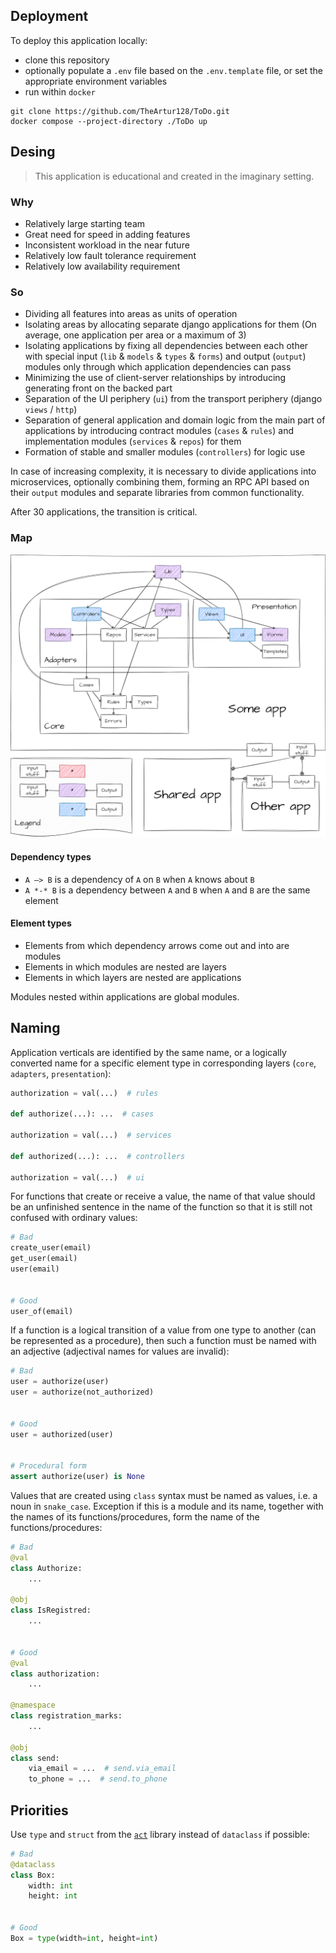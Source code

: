 ## Deployment
To deploy this application locally:
- clone this repository
- optionally populate a `.env` file based on the `.env.template` file, or set the appropriate environment variables
- run within `docker`
```
git clone https://github.com/TheArtur128/ToDo.git
docker compose --project-directory ./ToDo up
```

## Desing

> This application is educational and created in the imaginary setting.

### Why
- Relatively large starting team
- Great need for speed in adding features
- Inconsistent workload in the near future
- Relatively low fault tolerance requirement
- Relatively low availability requirement

### So
- Dividing all features into areas as units of operation
- Isolating areas by allocating separate django applications for them (On average, one application per area or a maximum of 3)
- Isolating applications by fixing all dependencies between each other with special input (`lib` & `models` & `types` & `forms`) and output (`output`) modules only through which application dependencies can pass
- Minimizing the use of client-server relationships by introducing generating front on the backed part
- Separation of the UI periphery (`ui`) from the transport periphery (django `views` / `http`)
- Separation of general application and domain logic from the main part of applications by introducing contract modules (`cases` & `rules`) and implementation modules (`services` & `repos`) for them
- Formation of stable and smaller modules (`controllers`) for logic use

In case of increasing complexity, it is necessary to divide applications into microservices, optionally combining them, forming an RPC API based on their `output` modules and separate libraries from common functionality.

After 30 applications, the transition is critical.

### Map
<picture>
 <source media="(prefers-color-scheme: dark)" srcset="https://github.com/TheArtur128/ToDo/blob/main/assets/dark-theme-design.png">
 <img src="https://github.com/TheArtur128/ToDo/blob/main/assets/light-theme-design.png">
</picture>

#### Dependency types
- `A —> B` is a dependency of `A` on `B` when `A` knows about `B`
- `A *-* B` is a dependency between `A` and `B` when `A` and `B` are the same element

#### Element types
- Elements from which dependency arrows come out and into are modules
- Elements in which modules are nested are layers
- Elements in which layers are nested are applications

Modules nested within applications are global modules.

## Naming

Application verticals are identified by the same name, or a logically converted name for a specific element type in corresponding layers (`core`, `adapters`, `presentation`):
```py
authorization = val(...)  # rules

def authorize(...): ...  # cases

authorization = val(...)  # services

def authorized(...): ...  # controllers

authorization = val(...)  # ui
```

For functions that create or receive a value, the name of that value should be an unfinished sentence in the name of the function so that it is still not confused with ordinary values:
```py
# Bad
create_user(email)
get_user(email)
user(email)


# Good
user_of(email)
```

If a function is a logical transition of a value from one type to another (can be represented as a procedure), then such a function must be named with an adjective (adjectival names for values are invalid):
```py
# Bad
user = authorize(user)
user = authorize(not_authorized)


# Good
user = authorized(user)


# Procedural form
assert authorize(user) is None
```

Values that are created using `class` syntax must be named as values, i.e. a noun in `snake_case`. Exception if this is a module and its name, together with the names of its functions/procedures, form the name of the functions/procedures:
```py
# Bad
@val
class Authorize:
    ...

@obj
class IsRegistred:
    ...


# Good
@val
class authorization:
    ...

@namespace
class registration_marks:
    ...

@obj
class send:
    via_email = ...  # send.via_email
    to_phone = ...  # send.to_phone
```

## Priorities

Use `type` and `struct` from the [`act`](https://github.com/TheArtur128/Act) library instead of `dataclass` if possible:
```py
# Bad
@dataclass
class Box:
    width: int
    height: int


# Good
Box = type(width=int, height=int)
```
